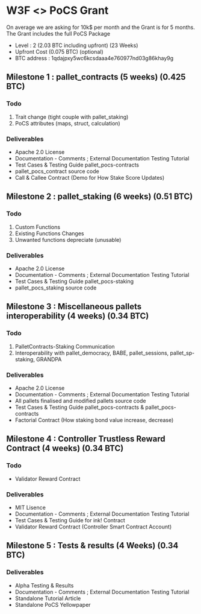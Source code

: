# W3F <> PoCS Grant

On average we are asking for 10k$ per month and the Grant is for 5 months. The Grant includes the full PoCS Package

- Level : 2 (2.03 BTC including upfront) (23 Weeks)
- Upfront Cost (0.075 BTC) (optional)
- BTC address : 1qdajpxy5wc6kcsdaaa4e760977nd03g86khay9g 

## Milestone 1 : pallet_contracts (5 weeks) (0.425 BTC)

### Todo
1. Trait change (tight couple with pallet_staking)
2. PoCS attributes (maps, struct, calculation)

### Deliverables
- Apache 2.0 License
- Documentation - Comments ; External Documentation Testing Tutorial
- Test Cases & Testing Guide pallet_pocs-contracts
- pallet_pocs_contract source code
- Call & Callee Contract (Demo for How Stake Score Updates)

## Milestone 2 : pallet_staking (6 weeks) (0.51 BTC)

### Todo
1. Custom Functions
2. Existing Functions Changes
3. Unwanted functions depreciate (unusable)

### Deliverables
- Apache 2.0 License
- Documentation - Comments ; External Documentation Testing Tutorial
- Test Cases & Testing Guide pallet_pocs-staking
- pallet_pocs_staking source code

## Milestone 3 : Miscellaneous pallets interoperability (4 weeks) (0.34 BTC)

### Todo
1. PalletContracts-Staking Communication
2. Interoperability with pallet_democracy, BABE, pallet_sessions, pallet_sp-staking, GRANDPA

### Deliverables
- Apache 2.0 License
- Documentation - Comments ; External Documentation Testing Tutorial
- All pallets finalised and modified pallets source code
- Test Cases & Testing Guide pallet_pocs-contracts & pallet_pocs-contracts
- Factorial Contract (How staking bond value increase, decrease)

## Milestone 4 : Controller Trustless Reward Contract (4 weeks) (0.34 BTC)

### Todo
- Validator Reward Contract

### Deliverables
- MIT Lisence
- Documentation - Comments ; External Documentation Testing Tutorial
- Test Cases & Testing Guide for ink! Contract
- Validator Reward Contract (Controller Smart Contract Account)

## Milestone 5 : Tests & results (4 Weeks) (0.34 BTC)

### Deliverables
- Alpha Testing & Results
- Documentation - Comments ; External Documentation Testing Tutorial
- Standalone Tutorial Article
- Standalone PoCS Yellowpaper


